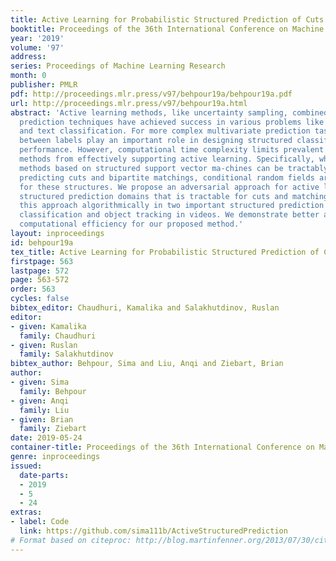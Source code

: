 ```yaml
---
title: Active Learning for Probabilistic Structured Prediction of Cuts and Matchings
booktitle: Proceedings of the 36th International Conference on Machine Learning
year: '2019'
volume: '97'
address: 
series: Proceedings of Machine Learning Research
month: 0
publisher: PMLR
pdf: http://proceedings.mlr.press/v97/behpour19a/behpour19a.pdf
url: http://proceedings.mlr.press/v97/behpour19a.html
abstract: 'Active learning methods, like uncertainty sampling, combined with probabilistic
  prediction techniques have achieved success in various problems like image classification
  and text classification. For more complex multivariate prediction tasks, the relationships
  between labels play an important role in designing structured classifiers with better
  performance. However, computational time complexity limits prevalent probabilistic
  methods from effectively supporting active learning. Specifically, while non-probabilistic
  methods based on structured support vector ma-chines can be tractably applied to
  predicting cuts and bipartite matchings, conditional random fields are intractable
  for these structures. We propose an adversarial approach for active learning with
  structured prediction domains that is tractable for cuts and matching. We evaluate
  this approach algorithmically in two important structured prediction problems: multi-label
  classification and object tracking in videos. We demonstrate better accuracy and
  computational efficiency for our proposed method.'
layout: inproceedings
id: behpour19a
tex_title: Active Learning for Probabilistic Structured Prediction of Cuts and Matchings
firstpage: 563
lastpage: 572
page: 563-572
order: 563
cycles: false
bibtex_editor: Chaudhuri, Kamalika and Salakhutdinov, Ruslan
editor:
- given: Kamalika
  family: Chaudhuri
- given: Ruslan
  family: Salakhutdinov
bibtex_author: Behpour, Sima and Liu, Anqi and Ziebart, Brian
author:
- given: Sima
  family: Behpour
- given: Anqi
  family: Liu
- given: Brian
  family: Ziebart
date: 2019-05-24
container-title: Proceedings of the 36th International Conference on Machine Learning
genre: inproceedings
issued:
  date-parts:
  - 2019
  - 5
  - 24
extras:
- label: Code
  link: https://github.com/sima111b/ActiveStructuredPrediction
# Format based on citeproc: http://blog.martinfenner.org/2013/07/30/citeproc-yaml-for-bibliographies/
---
```

